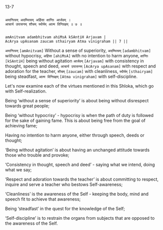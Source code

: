 ## <a name='_7_2'></a>
13-7


```shloka-sa

अमानित्वम् अदम्भित्वम् अहिंसा क्षान्तिः आर्जवम् ।
आचार्य उपासनम् शौचम् स्थैर्यम् आत्म विनिग्रहम् ॥ ७ ॥

```
```shloka-sa-hk

amAnitvam adambhitvam ahiMsA kSAntiH Arjavam |
AcArya upAsanam zaucam sthairyam Atma vinigraham || 7 ||

```
`अमानित्वम्` `[amAnitvam]` Without a sense of superiority, `अदम्भित्वम्` `[adambhitvam]` without hypocrisy, `अहिंसा` `[ahiMsA]` with no intention to harm anyone, `क्षान्तिः` `[kSAntiH]` being without agitation `आर्जवम्` `[Arjavam]` with consistency in thought, speech and deed, `आचार्य उपासनम्` `[AcArya upAsanam]` with respect and adoration for the teacher, `शौचम्` `[zaucam]` with cleanliness, `स्थैर्यम्` `[sthairyam]` being steadfast, `आत्म विनिग्रहम्` `[Atma vinigraham]` with self-discipline.

<a name='virtues_amanitvam'></a>
Let's now examine each of the virtues mentioned in this Shloka, which go with Self-realization.

Being ‘without a sense of superiority’ is about being without disrespect towards great people; 

Being ‘without hypocrisy’ - hypocrisy is when the path of duty is followed for the sake of gaining fame. This is about being free from the goal of achieving fame; 

Having no intention to harm anyone, either through speech, deeds or thought; 

‘Being without agitation’ is about having an unchanged attitude towards those who trouble and provoke; 

‘Consistency in thought, speech and deed’ - saying what we intend, doing what we say; 

‘Respect and adoration towards the teacher’ is about committing to respect, inquire and serve a teacher who bestows Self-awareness;

‘Cleanliness’ is the awareness of the Self - keeping the body, mind and speech fit to achieve that awareness; 

Being ‘steadfast’ in the quest for the knowledge of the Self; 

‘Self-discipline’ is to restrain the organs from subjects that are opposed to the awareness of the Self.


